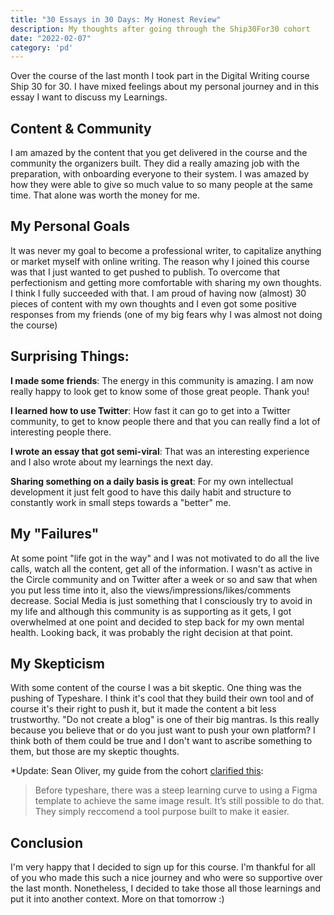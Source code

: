 ```yaml
---
title: "30 Essays in 30 Days: My Honest Review"
description: My thoughts after going through the Ship30For30 cohort
date: "2022-02-07"
category: 'pd'
---
```


Over the course of the last month I took part in the Digital Writing course Ship 30 for 30. I have mixed feelings about my personal journey and in this essay I want to discuss my Learnings.

## Content & Community
I am amazed by the content that you get delivered in the course and the community the organizers built. They did a really amazing job with the preparation, with onboarding everyone to their system. I was amazed by how they were able to give so much value to so many people at the same time. That alone was worth the money for me. 

## My Personal Goals
It was never my goal to become a professional writer, to capitalize anything or market myself with online writing. The reason why I joined this course was that I just wanted to get pushed to publish. To overcome that perfectionism and getting more comfortable with sharing my own thoughts. I think I fully succeeded with that. I am proud of having now (almost) 30 pieces of content with my own thoughts and I even got some positive responses from my friends (one of my big fears why I was almost not doing the course)

## Surprising Things:

**I made some friends**: The energy in this community is amazing. I am now really happy to look get to know some of those great people. Thank you!

**I learned how to use Twitter**: How fast it can go to get into a Twitter community, to get to know people there and that you can really find a lot of interesting people there.

**I wrote an essay that got semi-viral**: That was an interesting experience and I also wrote about my learnings the next day.

**Sharing something on a daily basis is great**: For my own intellectual development it just felt good to have this daily habit and structure to constantly work in small steps towards a "better" me.

## My "Failures"
At some point "life got in the way" and I was not motivated to do all the live calls, watch all the content, get all of the information. I wasn't as active in the Circle community and on Twitter after a week or so and saw that when you put less time into it, also the views/impressions/likes/comments decrease. Social Media is just something that I consciously try to avoid in my life and although this community is as supporting as it gets, I got overwhelmed at one point and decided to step back for my own mental health. Looking back, it was probably the right decision at that point.

## My Skepticism
With some content of the course I was a bit skeptic. One thing was the pushing of Typeshare. I think it's cool that they build their own tool and of course it's their right to push it, but it made the content a bit less trustworthy. "Do not create a blog" is one of their big mantras. Is this really because you believe that or do you just want to push your own platform? I think both of them could be true and I don't want to ascribe something to them, but those are my skeptic thoughts.

*Update: Sean Oliver, my guide from the cohort [clarified this](https://twitter.com/Sean_Oliver/status/1490772541559873536):
> Before typeshare, there was a steep learning curve to using a Figma template to achieve the same image result. It’s still possible to do that. They simply reccomend a tool purpose built to make it easier.

## Conclusion
I'm very happy that I decided to sign up for this course. I'm thankful for all of you who made this such a nice journey and who were so supportive over the last month. Nonetheless, I decided to take those all those learnings and put it into another context. More on that tomorrow :)